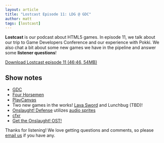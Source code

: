 ```yaml
---
layout: article
title: "Lostcast Episode 11: LDG @ GDC"
author: matt
tags: [lostcast]
---
```


**Lostcast** is our podcast about HTML5 games. In episode 11, we talk about our trip to Game Developers Conference and our experience with Pokki. We also chat a bit about some new games we have in the pipeline and answer some **listener questions**!

<a class="download-podcast" href="http://media.lostdecadegames.com/lostcast/lostcast_episode_11_ldg_at_gdc.mp3">
	Download Lostcast episode 11 (46:46, 54MB)
</a>

## Show notes

* [GDC](http://gdconf.com/)
* [Four Horsemen](http://www.pokki.com/1up/#4horsemen)
* [PlayCanvas](http://playcanvas.com/)
* Two new games in the works! [Lava Sword](http://www.lostdecadegames.com/lava-sword-dev-diary-part-1/) and Lunchbug (TBD)!
* [Onslaught! Defense](http://arcade.lostdecadegames.com/onslaught_defense/) utilizes [audio sprites](http://remysharp.com/2010/12/23/audio-sprites/)
* [cfxr](http://thirdcog.eu/apps/cfxr)
* [Get the Onslaught! OST!](http://joshuamorse.bandcamp.com/album/onslaught-ost)

Thanks for listening! We love getting questions and comments, so please [email us](mailto:hello@lostdecadegames.com) if you have any.

